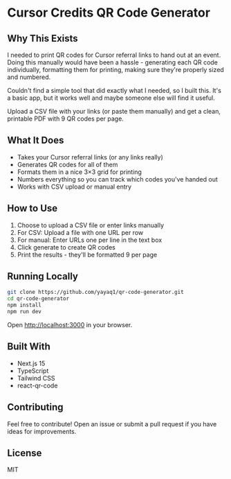 # Cursor Credits QR Code Generator

## Why This Exists

I needed to print QR codes for Cursor referral links to hand out at an event. Doing this manually would have been a hassle - generating each QR code individually, formatting them for printing, making sure they're properly sized and numbered.

Couldn't find a simple tool that did exactly what I needed, so I built this. It's a basic app, but it works well and maybe someone else will find it useful.

Upload a CSV file with your links (or paste them manually) and get a clean, printable PDF with 9 QR codes per page.

## What It Does

- Takes your Cursor referral links (or any links really)
- Generates QR codes for all of them
- Formats them in a nice 3×3 grid for printing
- Numbers everything so you can track which codes you've handed out
- Works with CSV upload or manual entry

## How to Use

1. Choose to upload a CSV file or enter links manually
2. For CSV: Upload a file with one URL per row
3. For manual: Enter URLs one per line in the text box
4. Click generate to create QR codes
5. Print the results - they'll be formatted 9 per page

## Running Locally

```bash
git clone https://github.com/yayaq1/qr-code-generator.git
cd qr-code-generator
npm install
npm run dev
```

Open [http://localhost:3000](http://localhost:3000) in your browser.

## Built With

- Next.js 15
- TypeScript
- Tailwind CSS
- react-qr-code

## Contributing

Feel free to contribute! Open an issue or submit a pull request if you have ideas for improvements.

## License

MIT
